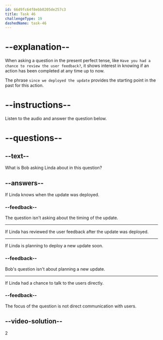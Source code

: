 ```yaml
---
id: 66d9fc64f8ebb0205de257c3
title: Task 46
challengeType: 19
dashedName: task-46
---
```


<!--
AUDIO REFERENCE:
Bob: Linda, have you had a chance to review the user feedback since we deployed the update?
-->

# --explanation--

When asking a question in the present perfect tense, like `Have you had a chance to review the user feedback?`, it shows interest in knowing if an action has been completed at any time up to now. 

The phrase `since we deployed the update` provides the starting point in the past for this action.

# --instructions--

Listen to the audio and answer the question below.

# --questions--

## --text--

What is Bob asking Linda about in this question?

## --answers--

If Linda knows when the update was deployed.

### --feedback--

The question isn't asking about the timing of the update.

---

If Linda has reviewed the user feedback after the update was deployed.

---

If Linda is planning to deploy a new update soon.

### --feedback--

Bob's question isn't about planning a new update.

---

If Linda had a chance to talk to the users directly.

### --feedback--

The focus of the question is not direct communication with users.

## --video-solution--

2
